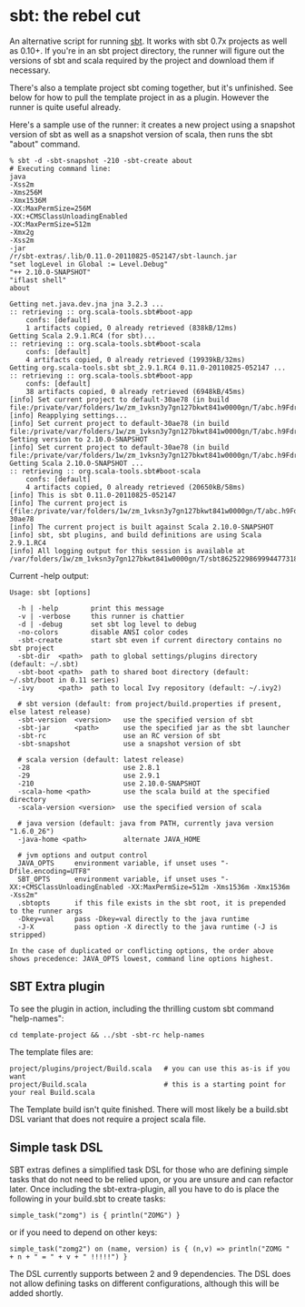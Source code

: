 sbt: the rebel cut
==================

An alternative script for running [sbt](https://github.com/harrah/xsbt).
It works with sbt 0.7x projects as well as 0.10+.  If you're in an sbt
project directory, the runner will figure out the versions of sbt
and scala required by the project and download them if necessary.

There's also a template project sbt coming together, but it's unfinished.
See below for how to pull the template project in as a plugin.
However the runner is quite useful already.

Here's a sample use of the runner: it creates a new project using a
snapshot version of sbt as well as a snapshot version of scala, then
runs the sbt "about" command.

    % sbt -d -sbt-snapshot -210 -sbt-create about
    # Executing command line:
    java
    -Xss2m
    -Xms256M
    -Xmx1536M
    -XX:MaxPermSize=256M
    -XX:+CMSClassUnloadingEnabled
    -XX:MaxPermSize=512m
    -Xmx2g
    -Xss2m
    -jar
    /r/sbt-extras/.lib/0.11.0-20110825-052147/sbt-launch.jar
    "set logLevel in Global := Level.Debug"
    "++ 2.10.0-SNAPSHOT"
    "iflast shell"
    about

    Getting net.java.dev.jna jna 3.2.3 ...
    :: retrieving :: org.scala-tools.sbt#boot-app
    	confs: [default]
    	1 artifacts copied, 0 already retrieved (838kB/12ms)
    Getting Scala 2.9.1.RC4 (for sbt)...
    :: retrieving :: org.scala-tools.sbt#boot-scala
    	confs: [default]
    	4 artifacts copied, 0 already retrieved (19939kB/32ms)
    Getting org.scala-tools.sbt sbt_2.9.1.RC4 0.11.0-20110825-052147 ...
    :: retrieving :: org.scala-tools.sbt#boot-app
    	confs: [default]
    	38 artifacts copied, 0 already retrieved (6948kB/45ms)
    [info] Set current project to default-30ae78 (in build file:/private/var/folders/1w/zm_1vksn3y7gn127bkwt841w0000gn/T/abc.h9FdreF1/)
    [info] Reapplying settings...
    [info] Set current project to default-30ae78 (in build file:/private/var/folders/1w/zm_1vksn3y7gn127bkwt841w0000gn/T/abc.h9FdreF1/)
    Setting version to 2.10.0-SNAPSHOT
    [info] Set current project to default-30ae78 (in build file:/private/var/folders/1w/zm_1vksn3y7gn127bkwt841w0000gn/T/abc.h9FdreF1/)
    Getting Scala 2.10.0-SNAPSHOT ...
    :: retrieving :: org.scala-tools.sbt#boot-scala
    	confs: [default]
    	4 artifacts copied, 0 already retrieved (20650kB/58ms)
    [info] This is sbt 0.11.0-20110825-052147
    [info] The current project is {file:/private/var/folders/1w/zm_1vksn3y7gn127bkwt841w0000gn/T/abc.h9FdreF1/}default-30ae78
    [info] The current project is built against Scala 2.10.0-SNAPSHOT
    [info] sbt, sbt plugins, and build definitions are using Scala 2.9.1.RC4
    [info] All logging output for this session is available at /var/folders/1w/zm_1vksn3y7gn127bkwt841w0000gn/T/sbt8625229869994477318.log


Current -help output:

    Usage: sbt [options]

      -h | -help        print this message
      -v | -verbose     this runner is chattier
      -d | -debug       set sbt log level to debug
      -no-colors        disable ANSI color codes
      -sbt-create       start sbt even if current directory contains no sbt project
      -sbt-dir  <path>  path to global settings/plugins directory (default: ~/.sbt)
      -sbt-boot <path>  path to shared boot directory (default: ~/.sbt/boot in 0.11 series)
      -ivy      <path>  path to local Ivy repository (default: ~/.ivy2)

      # sbt version (default: from project/build.properties if present, else latest release)
      -sbt-version  <version>   use the specified version of sbt
      -sbt-jar      <path>      use the specified jar as the sbt launcher
      -sbt-rc                   use an RC version of sbt
      -sbt-snapshot             use a snapshot version of sbt

      # scala version (default: latest release)
      -28                       use 2.8.1
      -29                       use 2.9.1
      -210                      use 2.10.0-SNAPSHOT
      -scala-home <path>        use the scala build at the specified directory
      -scala-version <version>  use the specified version of scala

      # java version (default: java from PATH, currently java version "1.6.0_26")
      -java-home <path>         alternate JAVA_HOME

      # jvm options and output control
      JAVA_OPTS     environment variable, if unset uses "-Dfile.encoding=UTF8"
      SBT_OPTS      environment variable, if unset uses "-XX:+CMSClassUnloadingEnabled -XX:MaxPermSize=512m -Xms1536m -Xmx1536m -Xss2m"
      .sbtopts      if this file exists in the sbt root, it is prepended to the runner args
      -Dkey=val     pass -Dkey=val directly to the java runtime
      -J-X          pass option -X directly to the java runtime (-J is stripped)

    In the case of duplicated or conflicting options, the order above
    shows precedence: JAVA_OPTS lowest, command line options highest.


## SBT Extra plugin

To see the plugin in action, including the thrilling custom sbt command "help-names":

    cd template-project && ../sbt -sbt-rc help-names
    
The template files are:

    project/plugins/project/Build.scala   # you can use this as-is if you want
    project/Build.scala                   # this is a starting point for your real Build.scala

The Template build isn't quite finished.  There will most likely be a build.sbt DSL variant that does not require a project scala file.

## Simple task DSL

SBT extras defines a simplified task DSL for those who are defining simple tasks that do not need to be relied upon, or you are unsure and can refactor later.   Once including the sbt-extra-plugin, all you have to do is place the following in your build.sbt to create tasks:

    simple_task("zomg") is { println("ZOMG") }

or if you need to depend on other keys:

    simple_task("zomg2") on (name, version) is { (n,v) => println("ZOMG " + n + " = " + v + " !!!!!") }

The DSL currently supports between 2 and 9 dependencies.  The DSL does not allow defining tasks on different configurations, although this will be added shortly.
